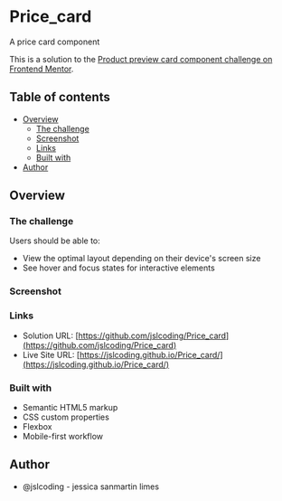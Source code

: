 # Price_card
 A price card component

This is a solution to the [Product preview card component challenge on Frontend Mentor](https://www.frontendmentor.io/challenges/product-preview-card-component-GO7UmttRfa). 

## Table of contents
- [Overview](#overview)
  - [The challenge](#the-challenge)
  - [Screenshot](#screenshot)
  - [Links](#links)
  - [Built with](#built-with)
- [Author](#author)

## Overview

### The challenge
Users should be able to:
- View the optimal layout depending on their device's screen size
- See hover and focus states for interactive elements

### Screenshot

### Links
- Solution URL: [https://github.com/jslcoding/Price_card](https://github.com/jslcoding/Price_card)
- Live Site URL: [https://jslcoding.github.io/Price_card/](https://jslcoding.github.io/Price_card/)

### Built with
- Semantic HTML5 markup
- CSS custom properties
- Flexbox
- Mobile-first workflow

## Author

- @jslcoding - jessica sanmartin limes
